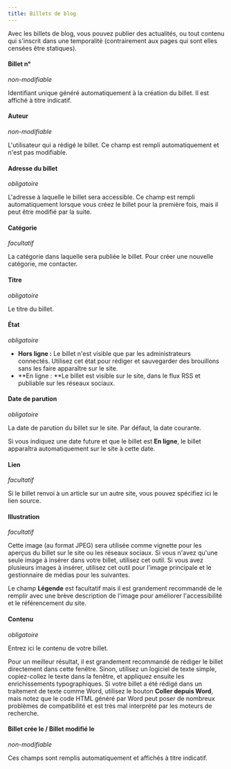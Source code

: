 ```yaml
---
title: Billets de blog
---
```


Avec les billets de blog, vous pouvez publier des actualités, ou tout contenu qui s'inscrit dans une temporalité 
(contrairement aux pages qui sont elles censées être statiques).

#### Billet n°

_non-modifiable_

Identifiant unique généré automatiquement à la création du billet. Il est affiché à titre indicatif.

#### Auteur

_non-modifiable_

L'utilisateur qui a rédigé le billet. Ce champ est rempli automatiquement et n'est pas modifiable.

#### Adresse du billet

_obligatoire_

L'adresse à laquelle le billet sera accessible. Ce champ est rempli automatiquement lorsque vous créez le billet pour 
la première fois, mais il peut être modifié par la suite.

#### Catégorie

_facultatif_

La catégorie dans laquelle sera publiée le billet. Pour créer une nouvelle catégorie, me contacter.

#### Titre

_obligatoire_

Le titre du billet.

#### État

_obligatoire_

* **Hors ligne :** Le billet n'est visible que par les administrateurs connectés. Utilisez cet état pour rédiger et sauvegarder des brouillons sans les faire apparaître sur le site.
* **En ligne : **Le billet est visible sur le site, dans le flux RSS et publiable sur les réseaux sociaux.

#### Date de parution

_obligatoire_

La date de parution du billet sur le site. Par défaut, la date courante.

Si vous indiquez une date future et que le billet est **En ligne**, le billet apparaîtra automatiquement sur le site 
à cette date.

#### **Lien**

_facultatif_

Si le billet renvoi à un article sur un autre site, vous pouvez spécifiez ici le lien source.

#### Illustration

_facultatif_

Cette image (au format JPEG) sera utilisée comme vignette pour les aperçus du billet sur le site ou les réseaux sociaux. 
Si vous n'avez qu'une seule image à insérer dans votre billet, utilisez cet outil. Si vous avez plusieurs images à 
insérer, utilisez cet outil pour l'image principale et le gestionnaire de médias pour les suivantes.

Le champ **Légende** est facultatif mais il est grandement recommandé de le remplir avec une brève description de l'image 
pour améliorer l'accessibilité et le référencement du site.

#### Contenu

_obligatoire_

Entrez ici le contenu de votre billet.

Pour un meilleur résultat, il est grandement recommandé de rédiger le billet directement dans cette fenêtre. Sinon, 
utilisez un logiciel de texte simple, copiez-collez le texte dans la fenêtre, et appliquez ensuite les enrichissements 
typographiques. Si votre billet a été rédigé dans un traitement de texte comme Word, utilisez le bouton
**Coller depuis Word**, mais notez que le code HTML généré par Word peut poser de nombreux problèmes de compatibilité
et est très mal interprété par les moteurs de recherche.

#### Billet crée le / Billet modifié le

_non-modifiable_

Ces champs sont remplis automatiquement et affichés à titre indicatif.
